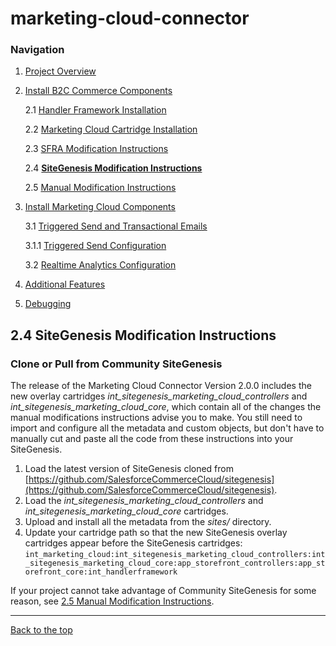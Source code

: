 <a name="Top"></a>
# marketing-cloud-connector

### Navigation
1. [Project Overview](1_0_Project_Overview.md#navlink)
2. [Install B2C Commerce Components](2_0_Commerce_Cloud_Component_Installation.md#navlink)

	2.1 [Handler Framework Installation](2_1_Handler-Installation.md#navlink)

	2.2 [Marketing Cloud Cartridge Installation](2_2_MarketingCloudCart.md#navlink)

	2.3 [SFRA Modification Instructions](2_3_Modification-Instructions-for-SFRA.md#navlink)

	2.4 [**SiteGenesis Modification Instructions**](2_4_Modification-Instructions-for-SiteGenesis.md#navlink)

	2.5 [Manual Modification Instructions](2_5_ManualModifications.md#navlink)

7. [Install Marketing Cloud Components](3_0_ModifyMarketingCloud.md#navlink)

	3.1 [Triggered Send and Transactional Emails](3_1_0_TriggeredSendTransactionalEmails.md#navlink)

	3.1.1 [Triggered Send Configuration](3_1_1_MCConnectorInstallation-TriggeredSendConfiguration.md#navlink)

	3.2 [Realtime Analytics Configuration](3_2_MCConnectorInstallation-RealtimeAnalyticsConfiguration.md#navlink)

11. [Additional Features](4_0_AdditionalFeatures.md#navlink)
12. [Debugging](5_0_Debugging.md#navlink)

<a name="navlink"></a>
## 2.4 SiteGenesis Modification Instructions #

<a name="Clone"></a>
### Clone or Pull from Community SiteGenesis

The release of the Marketing Cloud Connector Version 2.0.0 includes the new overlay cartridges _int\_sitegenesis\_marketing\_cloud\_controllers_ and _int\_sitegenesis\_marketing\_cloud\_core_, which contain all of the changes the manual modifications instructions advise you to make. You still need to import and configure all the metadata and custom objects, but don't have to manually cut and paste all the code from these instructions into your SiteGenesis.

1. Load the latest version of SiteGenesis cloned from [https://github.com/SalesforceCommerceCloud/sitegenesis](https://github.com/SalesforceCommerceCloud/sitegenesis).
2. Load the _int\_sitegenesis\_marketing\_cloud\_controllers_ and _int\_sitegenesis\_marketing\_cloud\_core_ cartridges.
3. Upload and install all the metadata from the _sites/_ directory.
4. Update your cartridge path so that the new SiteGenesis overlay cartridges appear before the SiteGenesis cartridges:
`
int_marketing_cloud:int_sitegenesis_marketing_cloud_controllers:int_sitegenesis_marketing_cloud_core:app_storefront_controllers:app_storefront_core:int_handlerframework
`

If your project cannot take advantage of Community SiteGenesis for some reason, see [2.5 Manual Modification Instructions](2_5_ManualModifications.md#navlink).

- - -

[Back to the top](#Top)
